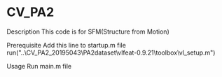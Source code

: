 
# CV_PA2

Description
This code is for SFM(Structure from Motion)

Prerequisite
Add this line to startup.m file
run("..\CV_PA2_20195043\PA2dataset\vlfeat-0.9.21\toolbox\vl_setup.m")

Usage
Run main.m file
